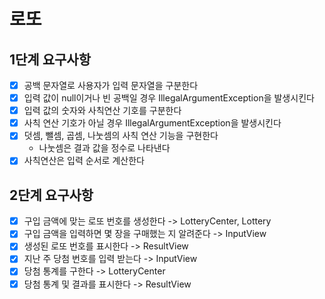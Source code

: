 # 로또

## 1단계 요구사항
* [X] 공백 문자열로 사용자가 입력 문자열을 구분한다
* [X] 입력 값이 null이거나 빈 공백일 경우 IllegalArgumentException을 발생시킨다
* [X] 입력 값의 숫자와 사칙연산 기호를 구분한다
* [X] 사칙 연산 기호가 아닐 경우 IllegalArgumentException을 발생시킨다
* [X] 덧셈, 뺄셈, 곱셈, 나눗셈의 사칙 연산 기능을 구현한다
  * 나눗셈은 결과 값을 정수로 나타낸다
* [X] 사칙연산은 입력 순서로 계산한다

## 2단계 요구사항
* [X] 구입 금액에 맞는 로또 번호를 생성한다 -> LotteryCenter, Lottery
* [X] 구입 금액을 입력하면 몇 장을 구매했는 지 알려준다 -> InputView
* [X] 생성된 로또 번호를 표시한다 -> ResultView
* [X] 지난 주 당첨 번호를 입력 받는다 -> InputView
* [X] 당첨 통계를 구한다 -> LotteryCenter
* [X] 당첨 통계 및 결과를 표시한다 -> ResultView